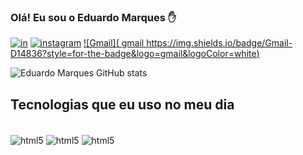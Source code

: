 ### Olá! Eu sou o Eduardo Marques ✋

[![in](https://img.shields.io/badge/LinkedIn-0077B5?style=for-the-badge&logo=linkedin&logoColor=white)](https://www.linkedin.com/in/eduardomarques-barbosa/)
[![instagram](https://img.shields.io/badge/Instagram-E4405F?style=for-the-badge&logo=instagram&logoColor=white)](https://www.instagram.com/eduardo.marques.9/)
[![Gmail]( gmail https://img.shields.io/badge/Gmail-D14836?style=for-the-badge&logo=gmail&logoColor=white)](https://mail.google.com/mail/u/0/#inbox) 

![Eduardo Marques GitHub stats](https://github-readme-stats.vercel.app/api?username=Eduardo-Marque-s&show_icons=true&theme=dark)

## Tecnologias que eu uso no meu dia

<div style+="display: inline_block"><br/> 
<img align="center" alt="html5" src="https://img.shields.io/badge/HTML5-E34F26?style=for-the-badge&logo=html5&logoColor=white"/>
<img align="center" alt="html5" src="https://img.shields.io/badge/CSS3-1572B6?style=for-the-badge&logo=css3&logoColor=white"/>
<img align="center" alt="html5" src="https://img.shields.io/badge/JavaScript-F7DF1E?style=for-the-badge&logo=javascript&logoColor=cobalt"/>
</div>
